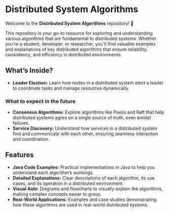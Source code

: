 # Distributed System Algorithms

Welcome to the **Distributed System Algorithms** repository! 🚀

This repository is your go-to resource for exploring and understanding various algorithms that are fundamental to distributed systems. Whether you're a student, developer, or researcher, you'll find valuable examples and explanations of key distributed algorithms that ensure reliability, consistency, and efficiency in distributed environments.

## What’s Inside?

- **Leader Election:** Learn how nodes in a distributed system elect a leader to coordinate tasks and manage resources dynamically.

### What to expect in the future
- **Consensus Algorithms:** Explore algorithms like Paxos and Raft that help distributed systems agree on a single source of truth, even amidst failures.
- **Service Discovery:** Understand how services in a distributed system find and communicate with each other, ensuring seamless interaction and coordination.

## Features

- **Java Code Examples:** Practical implementations in Java to help you understand each algorithm’s workings.
- **Detailed Explanations:** Clear descriptions of each algorithm, its use cases, and its operation in a distributed environment.
- **Visual Aids:** Diagrams and flowcharts to visually explain the algorithms, making complex concepts easier to grasp.
- **Real-World Applications:** Examples and case studies demonstrating how these algorithms are used in real-world distributed systems.
